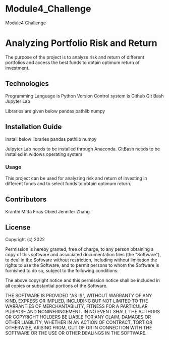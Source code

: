 # Module4_Challenge
Module4 Challenge

# Analyzing Portfolio Risk and Return

The purpose of the project is to analyze risk and return of different portfolios and access the best funds to obtain optimum return of investment.


## Technologies

Programming Language is Python
Version Control system is Github
Git Bash
Jupyter Lab

Libraries are given below
pandas
pathlib
numpy


## Installation Guide

Install below libraries
pandas
pathlib
numpy

Julpyter Lab needs to be installed through Anaconda.
GitBash needs to be installed in widows operating system



### Usage

 This project can be used for analyzing risk and return of investing in different funds and to select funds to obtain optimum return.




## Contributors

Kranthi Mitta
Firas Obied
Jennifer Zhang


## License

Copyright (c) 2022 

Permission is hereby granted, free of charge, to any person obtaining a copy
of this software and associated documentation files (the "Software"), to deal
in the Software without restriction, including without limitation the rights
to use  the Software, and to permit persons to whom the Software is
furnished to do so, subject to the following conditions:

The above copyright notice and this permission notice shall be included in all
copies or substantial portions of the Software.

THE SOFTWARE IS PROVIDED "AS IS", WITHOUT WARRANTY OF ANY KIND, EXPRESS OR
IMPLIED, INCLUDING BUT NOT LIMITED TO THE WARRANTIES OF MERCHANTABILITY,
FITNESS FOR A PARTICULAR PURPOSE AND NONINFRINGEMENT. IN NO EVENT SHALL THE
AUTHORS OR COPYRIGHT HOLDERS BE LIABLE FOR ANY CLAIM, DAMAGES OR OTHER
LIABILITY, WHETHER IN AN ACTION OF CONTRACT, TORT OR OTHERWISE, ARISING FROM,
OUT OF OR IN CONNECTION WITH THE SOFTWARE OR THE USE OR OTHER DEALINGS IN THE
SOFTWARE.



